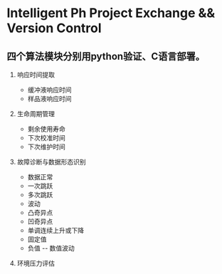 # Intelligent Ph Project Exchange && Version Control
## 四个算法模块分别用python验证、C语言部署。
1. 响应时间提取
    - 缓冲液响应时间
    - 样品液响应时间
2. 生命周期管理
    - 剩余使用寿命
    - 下次校准时间
    - 下次维护时间
3. 故障诊断与数据形态识别
    - 数据正常
    - 一次跳跃
    - 多次跳跃
    - 波动
    - 凸奇异点
    - 凹奇异点
    - 单调连续上升或下降
    - 固定值
    - 负值
    -- 数值波动
    
4. 环境压力评估
